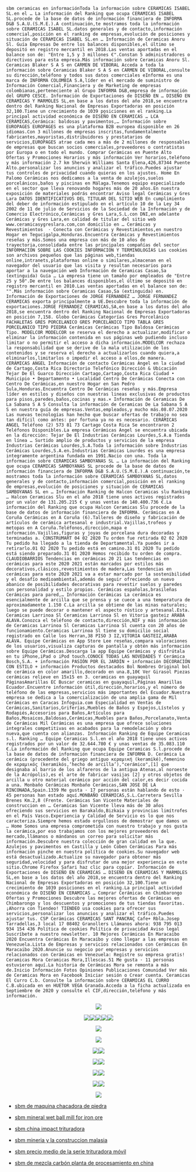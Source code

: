 
```
sbm ceramicas en informaciónToda la información sobre CERAMICAS ISABEL SL.en el … La información del Ranking que ocupa CERAMICAS ISABEL SL.procede de la base de datos de información financiera de INFORMA D&B S.A.U.(S.M.E.).A continuación,te mostramos toda la información sobre CERAMICAS ISABEL SL.datos generales y de contacto,información comercial,posición en el ranking de empresas,evolución de posiciones y situación de CERAMICAS ISABEL SL.en … Información de Ceramicas Anoru Sl. Guía Empresas De entre los balances disponibles,el último se depositó en registro mercantil en 2018.Las ventas aportadas en el balance son de: "Entre 1,5 y 3 millones €".Constan 5 administradores o directivos para esta empresa.Más información sobre Ceramicas Anoru Sl. Ceramicas Blaker S A S en CARMEN DE VIBORAL Acceda a toda la información sobre Ceramicas Blaker S A S en CARMEN DE VIBORAL,consulte su dirección,teléfono y todos sus datos comerciales eInforma es una marca de INFORMA COLOMBIA S.A,líder en el mercado de suministro de Información Comercial,Financiera y de Marketing de empresas colombianas,perteneciente al Grupo INFORMA D&B,empresa de información del GRUPO CESCE. Información de Exportaciones de DISEÑO EN … DISEÑO EN CERAMICAS Y MARMOLES SL,en base a los datos del año 2018,se encuentra dentro del Ranking Nacional de Empresas Exportadoras en posición 32,100.Tiene un crecimiento de 1039 posiciones en el ranking.La principal actividad económica de DISEÑO EN CERAMICAS … LCA CERÁMICAS,Cerámica: baldosas y pavimentos,… Información sobre EUROPAGES EUROPAGES es una plataforma B2B europea disponible en 26 idiomas.Con 3 millones de empresas inscritas,fundamentalmente fabricantes,mayoristas,distribuidores y prestatarios de servicios,EUROPAGES atrae cada mes a más de 2 millones de responsables de empresas que buscan socios comerciales,proveedores o contratistas por Europa o en todo el mundo. Comprar Cerámicas en Puente Alto Ofertas y Promociones Horarios y más información Ver horarios,teléfono y más información 2.7 km Sherwin Williams Santa Elena,426,87344 Puente Alto.personalizar los anuncios y analizar el tráfico.Puedes ajustar tus controles de privacidad cuando quieras en los ajustes. Home En Palomo Cerámicas nos dedicamos a la venta de azulejos,suelos porcelánicos,baños y piscinas en Málaga.Tenemos equipo especializado en el sector que lleva renovando hogares más de 20 años.En nuestra exposición de materiales podrás encontrar Aviso legal Cerámicas y Gres Lara DATOS IDENTIFICATIVOS DEL TITULAR DEL SITIO WEB En cumplimiento del deber de información estipulado en el artículo 10 de la Ley 34 2002 de 11 de julio de Servicios de la Sociedad de la Información y de Comercio Electrónico,Cerámicas y Gres Lara,S.L.con DNI,en adelante Cerámicas y Gres Lara,en calidad de titular del sitio web www.ceramicasygreslara.com,con domicilio en … Cerámicas y Revestimientos  · Conecta con Cerámicas y Revestimientos,en nuestro Hogar en Tegucigalpa,Honduras.Encuentra Cerámicas y Revestimientos reseñas y más.Somos una empresa con más de 10 años de trayectoria,consolidada entre las principales compañías del sector INFORMACIÓN SOBRE LAS COOKIES INFORMACIÓN Y TERMINOLOGÍAS Las cookies son archivos pequeños que las páginas web,tiendas online,intranets,plataformas online o similares,almacenan en el navegador del usuario que las visita y resultan necesarios para aportar a la navegación web Información de Ceramicas Casao,Sa (extinguida) Guía … La empresa tiene un tamaño por empleados de "Entre 25 y 50".De entre los balances disponibles,el último se depositó en registro mercantil en 2010.Las ventas aportadas en el balance son de: "".Más información sobre Ceramicas Casao,Sa (extinguida) en. Información de Exportaciones de JORGE FERNANDEZ … JORGE FERNANDEZ CERAMICAS exporta principalmente a UE.Descubre toda la información de exportaciones.JORGE FERNANDEZ CERAMICAS,SA,en base a los datos del año 2018,se encuentra dentro del Ranking Nacional de Empresas Exportadoras en posición 7,158. Globo Cerámicas Categorías Gres Porcelánico FACHALETAS GRES PORCELANICO GRES PORCELANICO TIPO TABLA GRES PORCELANICO TIPO PIEDRA Cerámicas Cerámicas Tipo Baldosa Cerámicas Tipo. MODELCOR MODELCOR se reserva el derecho a actualizar,modificar o eliminar la información contenida en sus páginas web pudiendo incluso limitar o no permitir el acceso a dicha información.MODELCOR rechaza la responsabilidad que se derive de la mala utilización de los contenidos y se reserva el derecho a actualizarlos cuando quiera,a eliminarlos,limitarlos o impedir el acceso a ellos,de manera. CERÁMICAS ANGEL Información de contacto Cerámicas Angel en la ciudad de Cartago,Costa Rica Directorio Telefónico Dirección & Ubicación Tejar De El Guarco Dirección Cartago,Cartago,Costa Rica Ciudad • Municipio • Departamento • Localidad Centro De Cerámicas Conecta con Centro De Cerámicas,en nuestro Hogar en San Pedro Sula,Honduras.Encuentra Centro De Cerámicas reseñas y más.Empresa líder en estilos y diseños con nuestras lineas exclusivas de productos para pisos,paredes,baños,cocinas y mas.× Información de Ceramicas De La Sabana S A S Consulta la información de Ceramicas De La Sabana S A S en nuestra guía de empresas.Ventas,empleados,y mucho más.08.07.2020 Las nuevas tecnologías han hecho que buscar ofertas de trabajo no sea tan difícil como antes: por fortuna ya no es necesario. CERÁMICAS ANGEL Teléfono (2) 573 81 73 Cartago Costa Rica Se encontraron 2 Teléfonos Disponibles.La empresa Cerámicas Angel se encuentra ubicada en la dirección: Tejar De El Industrias Cerámicas Lourdes,S.A.в Tienda en línea … Surtido amplio de productos y servicios de la empresa Industrias Cerámicas Lourdes,S.A.Toda la información sobre Industrias Cerámicas Lourdes,S.A.en.Industrias Cerámicas Lourdes es una empresa integramente argentina fundada en 1991.Nacio con una. Toda la información sobre CERAMICAS SAMBOYANAS SL … La información del Ranking que ocupa CERAMICAS SAMBOYANAS SL procede de la base de datos de información financiera de INFORMA D&B S.A.U.(S.M.E.).A continuación,te mostramos toda la información sobre CERAMICAS SAMBOYANAS SL,datos generales y de contacto,información comercial,posición en el ranking de empresas,evolución de posiciones y situación de CERAMICAS SAMBOYANAS SL en … Información Ranking de Halcon Ceramicas slu Ranking … Halcon Ceramicas Slu en el año 2018 tiene unos activos registrados por un valor de 131.205.215 € y unas ventas de 140.400.736 €.La información del Ranking que ocupa Halcon Ceramicas Slu procede de la base de datos de información financiera de INFORMA. Cerámicas en A Coruña Cerámicas en A Coruña (6).Talleres de diseño y fabricación de artículos de cerámica artesanal e industrial.Vajillas,trofeos y metopas en A Coruña.Teléfonos,dirección,mapa e información.Vajillas,figuras y joyas de porcelana dura decoradas y terminadas a. CONSTRUMART 04 02 2020 Tu orden fue retirada 02 02 2020 Tu pedido ha llegado a la tienda de Departamental.Ya puedes ir a retirarlo.01 02 2020 Tu pedido está en camino.31 01 2020 Tu pedido está siendo preparado.31 01 2020 Hemos recibido tu orden de compra. CLAUDIOBARRIOS Tendencias en cerámicas 20 21 Las tendencias en cerámicas para este 2020 2021 están marcados por estilos más decorativos,clásicos,revestimientos de madera,Las tendencias en cerámicas para este 2020 2021 va a estar marcado por la sostenibilidad y el desafío medioambiental,además de seguir ofreciendo un nuevo abanico de posibilidades decorativas para revestir suelos y paredes con personalidad y estilo propios. Cerámicas españolas,brasileñas Cerámicas para pared,… Información Cerámicas La cerámica es esencialmente de arcilla que se prensa y se cuece a una temperatura de aproximadamente 1.150 C.La arcilla se obtiene de las minas naturales; luego se puede decorar o mantener el aspecto rústico y artesanal.Esta. Ceramicas Larrinoa Sl Ceramicas Larrinoa Sl en Vitoria gasteiz ARABA ALAVA.Conozca el teléfono de contacto,dirección,NIF y más información de Ceramicas Larrinoa Sl Ceramicas Larrinoa Sl cuenta con 20 años de funcionamiento.Ceramicas Larrinoa Sl tiene su domicilio social registrado en Calle los Herran,38 PISO 3 IZ,VITORIA GASTEIZ,ARABA ALAVA. ‎Equipe Cerámicas en App Store Lee reseñas,compara valoraciones de los usuarios,visualiza capturas de pantalla y obtén más información sobre Equipe Cerámicas.Descarga la app Equipe Cerámicas y disfrútala en tu iPhone,iPad o iPod touch.CONOCE TODAS LAS NOVEDADES Y Cerámica Bosch,S.A. + información PASIÓN POR EL JARDÍN + información DECORACIÓN CON ESTILO + información Productos destacados Bol Nombres Original bol de cerámica en color amarillo,decorado en una.8,10€ Ver Girasol Piezas cerámicas relieve en 15x15 en 3. ceramicas en guayaquil PáginasAmarillas EC Buscar ceramicas en guayaquil,Páginas Amarillas Ecuador.Encuentre información útil,dirección,horarios,y el número de teléfono de las empresas,servicios más importantes del Ecuador.Nuestra empresa se dedica a la comercialización de una amplia gama de Mil Cerámicas en Caracas Infoguia.com Especialidad en Ventas de Cerámicas,Sanitarios,Griferías,Muebles de Baños y Espejos,Lístelos y Rodapiés,Accesorios para Baños,Artículos para Baños,Mosaicos,Baldosas,Cerámicas,Muebles para Baños,Porcelanato,Venta de Cerámicas Mil Cerámicas es una empresa que ofrece soluciones integrales competitivas en acabados para la remodelación y obra nueva,que cuenta con alianzas. Información Ranking de Equipe Ceramicas s.l. Ranking … Equipe Ceramicas S.l.en el año 2018 tiene unos activos registrados por un valor de 32.644.780 € y unas ventas de 35.083.110 €.La información del Ranking que ocupa Equipe Ceramicas S.l.procede de la base de datos de información financiera de INFORMA D. Cerámica La cerámica (procedente del griego antiguo κεραμική (keramiké),femenino de κεραμικός (keramikós,‘hecho de arcilla’),"cerámico",[1] que designaba al barrio de los alfareros de la antigua Atenas,al noroeste de la Acrópolis),es el arte de fabricar vasijas [2] y otros objetos de arcilla u otro material cerámico por acción del calor,es decir cocida a una. Monbaño Cerámicas Monbaño Cerámicas,SAN JOSE DE LA RINCONADA,Spain.1339 Me gusta · 17 personas están hablando de esto · 45 personas han estado aquí.MONBAÑO CERÁMICAS,S.L.Carretera Sevilla Brenes Km.2,8 (Frente. Cerámicas San Vicente Materiales de construccion en … Ceramicas San Vicente lleva más de 30 años ofreciendo sus servicios en Barakaldo,Bizkaia y provincias limítrofes en el País Vasco.Experiencia y Calidad de Servicio es lo que nos caracteriza.Siempre hemos estado orgullosos de demostrar que damos un … Home Somos una empresa comprometida con nuestro trabajo y nos gusta la cerámica,por eso trabajamos con los mejores proveedores del mercado,llámanos o mándanos un correo para solicitar más información.Descubre nuestra colección de gran calidad en la que. Azulejos y pavimentos en Castilla y León Coben Cerámicas Para más información pinche en nuestra política de cookies.Su navegador web está desactualizado.Actualize su navegador para obtener más seguridad,velocidad y para disfrutar de una mejor experiencia en este sitio.Chrome Firefox Safari haz clic para copiar. Información de Exportaciones de DISEÑO EN CERAMICAS … DISEÑO EN CERAMICAS Y MARMOLES SL,en base a los datos del año 2018,se encuentra dentro del Ranking Nacional de Empresas Exportadoras en posición 32,100.Tiene un crecimiento de 1039 posiciones en el ranking.La principal actividad económica de DISEÑO EN CERAMICAS … Comprar Cerámicas en Chimbarongo Ofertas y Promociones Descubre las mejores ofertas de Cerámicas en Chimbarongo y los descuentos y promociones de tus tiendas favoritas.¡Ahorra con Tiendeo! TIENDEO usa cookies para ofrecer sus servicios,personalizar los anuncios y analizar el tráfico.Puedes ajustar tus. CSP Cerámicas CERAMICAS SANT PANCRAÇ Cafe+ Rbla.Josep Tarradellas,3 local 17 08402 Granollers Llámanos ahora: 938 795 013 934 154 436 Política de cookies Política de privacidad Aviso legal Suscríbete a nuestro newsletter. 10 Mejores Cerámicas En Maracaibo 2020 Encuentra Cerámicas En Maracaibo y cómo llegar a las empresas en Venezuela.Lista de Empresas y servicios relacionados con Cerámicas En Maracaibo 2020.Anuncie su negocio por empresas y servicios relacionados con Cerámicas en Venezuela: Registre su empresa gratis! Ceramicas Mora Ceramicas Mora,Illescas.51 Me gusta · 11 personas estuvieron aquí.La historia de Cerámicas Mora se remonta a más de.Inicio Información Fotos Opiniones Publicaciones Comunidad Ver más de Ceramicas Mora en Facebook Iniciar sesión o Crear cuenta. Ceramicas El Curro C.b. Consulte la información sobre CERAMICAS EL CURRO C.B.ubicada en en HUETOR VEGA Granada.Acceda a la ficha actualizada en Septiembre de 2020 y consulte el CIF,dirección,teléfono y más información. 
```

<div align="center">

<a href="https://es-crusher.shibang-china.com/github&k=sbm+ceramicas+en+informaci%C3%B3n"><img src="https://static.shibang-china.com/es/crusher/logo.jpg"></a>

<a href="https://es-crusher.shibang-china.com/github&k=sbm+ceramicas+en+informaci%C3%B3n"><img src="https://static.shibang-china.com/es/crusher/index.jpg"></a><a href="https://es-crusher.shibang-china.com/material.htmlgithub&k=sbm+ceramicas+en+informaci%C3%B3n"><img src="https://static.shibang-china.com/es/crusher/material.jpg"></a><a href="https://es-crusher.shibang-china.com/application.htmlgithub&k=sbm+ceramicas+en+informaci%C3%B3n"><img src="https://static.shibang-china.com/es/crusher/application.jpg"></a><a href="https://es-crusher.shibang-china.com/aboutus.htmlgithub&k=sbm+ceramicas+en+informaci%C3%B3n"><img src="https://static.shibang-china.com/es/crusher/aboutus.jpg"></a><a href="https://es-crusher.shibang-china.com/contact.htmlgithub&k=sbm+ceramicas+en+informaci%C3%B3n"><img src="https://static.shibang-china.com/es/crusher/contact.jpg"></a>

<a href="https://es-crusher.shibang-china.com/github&k=sbm+ceramicas+en+informaci%C3%B3n"><img src="https://static.shibang-china.com/es/crusher/banner.jpg"></a>

<a href="https://swt.shibang-china.com/github&k=sbm+ceramicas+en+informaci%C3%B3n"><img src="https://static.shibang-china.com/es/crusher/text.jpg"></a>

<a href="https://swt.shibang-china.com/github&k=sbm+ceramicas+en+informaci%C3%B3n"><img src="https://static.shibang-china.com/es/crusher/chat.jpg"></a><a href="https://es-crusher.shibang-china.com/contact.htmlgithub&k=sbm+ceramicas+en+informaci%C3%B3n"><img src="https://static.shibang-china.com/es/crusher/message.jpg"></a>

<a href="https://es-crusher.shibang-china.com/products/pe.htmlgithub&k=sbm+ceramicas+en+informaci%C3%B3n"><img src="https://static.shibang-china.com/es/crusher/pe.jpg"></a><a href="https://es-crusher.shibang-china.com/products/pf.htmlgithub&k=sbm+ceramicas+en+informaci%C3%B3n"><img src="https://static.shibang-china.com/es/crusher/pf.jpg"></a>

<a href="https://es-crusher.shibang-china.com/products/hpt.htmlgithub&k=sbm+ceramicas+en+informaci%C3%B3n"><img src="https://static.shibang-china.com/es/crusher/hpt.jpg"></a><a href="https://es-crusher.shibang-china.com/products/vsi.htmlgithub&k=sbm+ceramicas+en+informaci%C3%B3n"><img src="https://static.shibang-china.com/es/crusher/vsi.jpg"></a>

<a href="https://es-crusher.shibang-china.com/products/klv.htmlgithub&k=sbm+ceramicas+en+informaci%C3%B3n"><img src="https://static.shibang-china.com/es/crusher/klv.jpg"></a><a href="https://es-crusher.shibang-china.com/products/portable.htmlgithub&k=sbm+ceramicas+en+informaci%C3%B3n"><img src="https://static.shibang-china.com/es/crusher/portable.jpg"></a>

<a href="https://swt.shibang-china.com/github&k=sbm+ceramicas+en+informaci%C3%B3n"><img src="https://static.shibang-china.com/es/crusher/case.jpg"></a>

</div>


* [sbm de maquina chacadora de piedra](sbm%20de%20maquina%20chacadora%20de%20piedra.md)

* [sbm mineral wet ball mill for iron ore](sbm%20mineral%20wet%20ball%20mill%20for%20iron%20ore.md)

* [sbm china impact trituradora](sbm%20china%20impact%20trituradora.md)

* [sbm mineria y la construccion malasia](sbm%20mineria%20y%20la%20construccion%20malasia.md)

* [sbm precio medio de la serie trituradora móvil](sbm%20precio%20medio%20de%20la%20serie%20trituradora%20m%C3%B3vil.md)

* [sbm de mezcla carbón planta de procesamiento en china](sbm%20de%20mezcla%20carb%C3%B3n%20planta%20de%20procesamiento%20en%20china.md)